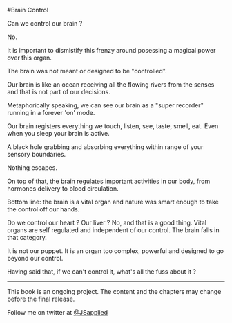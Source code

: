 #Brain Control

Can we control our brain ?

No.

It is important to dismistify this frenzy around posessing a magical power over this organ. 

The brain was not meant or designed to be "controlled".

Our brain is like an ocean receiving all the flowing rivers from the senses and that is not part of our decisions. 

Metaphorically speaking, we can see our brain as a "super recorder" running in a forever 'on' mode.

Our brain registers everything we touch, listen, see, taste, smell, eat. Even when you sleep your brain is active. 

A black hole grabbing and absorbing everything within range of your sensory boundaries. 

Nothing escapes.

On top of that, the brain regulates important activities in our body, from hormones delivery to blood circulation.

Bottom line: the brain is a vital organ and nature was smart enough to take the control off our hands. 

Do we control our heart ? Our liver ? No, and that is a good thing. Vital organs are self regulated and independent of our control. The brain falls in that category.

It is not our puppet. It is an organ too complex, powerful and designed to go beyond our control.

Having said that, if we can't control it, what's all the fuss about it ?


***

This book is an ongoing project. The content and the chapters may change before the final release.

Follow me on twitter at [@JSapplied](https://twitter.com/JSapplied) 


